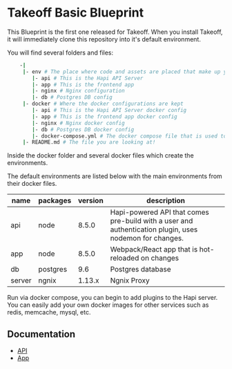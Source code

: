# Takeoff Basic Blueprint

This Blueprint is the first one released for Takeoff.  When you install Takeoff, it will immediately clone
this repository into it's default environment.

You will find several folders and files:

```bash
    -|
     |- env # The place where code and assets are placed that make up your applications
        |- api # This is the Hapi API Server
        |- app # This is the frontend app
        |- nginx # Nginx configuration
        |- db # Postgres DB config
     |- docker # Where the docker configurations are kept
        |- api # This is the Hapi API Server docker config
        |- app # This is the frontend app docker config
        |- nginx # Nginx docker config
        |- db # Postgres DB docker config
        |- docker-compose.yml # The docker compose file that is used to generate and run the stack
     |- README.md # The file you are looking at!
```

Inside the docker folder and several docker files which create the environments.

The default environments are listed below with the main environments from their docker files.

|name   |packages  |version|description|
|----   |-------   |-------|-----------|
|api    |node      |8.5.0  |Hapi-powered API that comes pre-build with a user and authentication plugin, uses nodemon for changes.|
|app    |node      |8.5.0  |Webpack/React app that is hot-reloaded on changes|
|db     |postgres  |9.6    |Postgres database|
|server |ngnix     |1.13.x |Ngnix Proxy|

Run via docker compose, you can begin to add plugins to the Hapi server.  You can easily add your own docker images for other services such as redis, memcache, mysql, etc.

## Documentation

* [API](./env/api/README.md)
* [App](./env/app/README.md)
